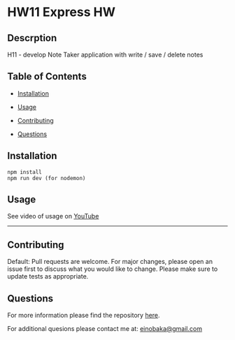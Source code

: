 # HW11 Express HW

## Descrption 

H11 - develop Note Taker application with write / save / delete notes

## Table of Contents

* [Installation](#installation)

* [Usage](#usage)

* [Contributing](#contributing)

* [Questions](#questions)

## Installation 

```
npm install
npm run dev (for nodemon)
```

## Usage

See video of usage on [YouTube](https://youtu.be/WxG5t0bgvzY)

---

## Contributing

Default: Pull requests are welcome. For major changes, please open an issue first to discuss what you would like to change. Please make sure to update tests as appropriate.

## Questions

For more information please find the repository [here](https://github.com/einobaka/).

For additional quesions please contact me at: einobaka@gmail.com

